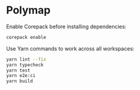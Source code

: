 # Polymap

Enable Corepack before installing dependencies:

```bash
corepack enable
```

Use Yarn commands to work across all workspaces:

```bash
yarn lint --fix
yarn typecheck
yarn test
yarn e2e:ci
yarn build
```
